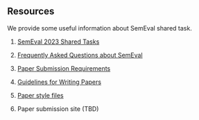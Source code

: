 ## Resources

We provide some useful information about SemEval shared task. 

1. [SemEval 2023 Shared Tasks](https://semeval.github.io/SemEval2023/tasks)
   
2. [Frequently Asked Questions about SemEval](https://semeval.github.io/faq.html)

3. [Paper Submission Requirements](https://semeval.github.io/paper-requirements.html)

4. [Guidelines for Writing Papers](https://semeval.github.io/system-paper-template.html)

5. [Paper style files](https://github.com/acl-org/acl-style-files)

6. Paper submission site (TBD)
